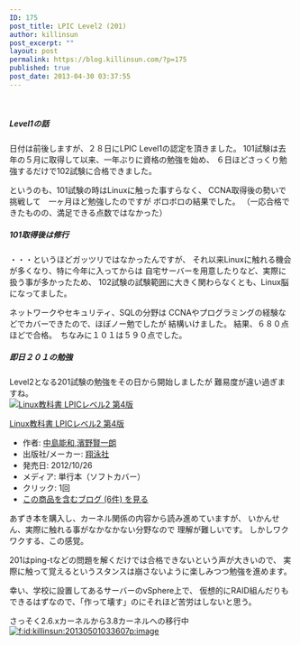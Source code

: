 ```yaml
---
ID: 175
post_title: LPIC Level2 (201)
author: killinsun
post_excerpt: ""
layout: post
permalink: https://blog.killinsun.com/?p=175
published: true
post_date: 2013-04-30 03:37:55
---
```

&nbsp;
<div class="section">
<h5>Level1の話</h5>
日付は前後しますが、２８日にLPIC Level1の認定を頂きました。
101試験は去年の５月に取得して以来、一年ぶりに資格の勉強を始め、
６日ほどさっくり勉強するだけで102試験に合格できました。

というのも、101試験の時はLinuxに触った事すらなく、
CCNA取得後の勢いで挑戦して　一ヶ月ほど勉強したのですが
ボロボロの結果でした。
（一応合格できたものの、満足できる点数ではなかった）
<h5>101取得後は修行</h5>
・・・というほどガッツリではなかったんですが、
それ以来Linuxに触れる機会が多くなり、特に今年に入ってからは
自宅サーバーを用意したりなど、実際に扱う事が多かったため、
102試験の試験範囲に大きく関わらなくとも、Linux脳になってました。

ネットワークやセキュリティ、SQLの分野は
CCNAやプログラミングの経験などでカバーできたので、ほぼノー勉でしたが
結構いけました。
結果、６８０点ほどで合格。　ちなみに１０１は５９０点でした。
<h5>即日２０１の勉強</h5>
Level2となる201試験の勉強をその日から開始しましたが
難易度が違い過ぎますね。
<div class="hatena-asin-detail"><a href="http://www.amazon.co.jp/dp/4798128600/?tag=hatena_st1-22&amp;ascsubtag=d-1ajs09"><img class="hatena-asin-detail-image" title="Linux教科書 LPICレベル2 第4版" src="https://images-fe.ssl-images-amazon.com/images/I/51T5QJ6Qi-L._SL160_.jpg" alt="Linux教科書 LPICレベル2 第4版" /></a>
<div class="hatena-asin-detail-info">
<p class="hatena-asin-detail-title"><a href="http://www.amazon.co.jp/dp/4798128600/?tag=hatena_st1-22&amp;ascsubtag=d-1ajs09">Linux教科書 LPICレベル2 第4版</a></p>

<ul>
 	<li><span class="hatena-asin-detail-label">作者:</span> <a class="keyword" href="http://d.hatena.ne.jp/keyword/%C3%E6%C5%E7%C7%BD%CF%C2">中島能和</a>,<a class="keyword" href="http://d.hatena.ne.jp/keyword/%DF%C0%CC%EE%B8%AD%B0%EC%CF%AF">濱野賢一朗</a></li>
 	<li><span class="hatena-asin-detail-label">出版社/メーカー:</span> <a class="keyword" href="http://d.hatena.ne.jp/keyword/%E6%C6%B1%CB%BC%D2">翔泳社</a></li>
 	<li><span class="hatena-asin-detail-label">発売日:</span> 2012/10/26</li>
 	<li><span class="hatena-asin-detail-label">メディア:</span> 単行本（ソフトカバー）</li>
 	<li><span class="hatena-asin-detail-label">クリック</span>: 1回</li>
 	<li><a href="http://d.hatena.ne.jp/asin/4798128600" target="_blank" rel="noopener">この商品を含むブログ (6件) を見る</a></li>
</ul>
</div>
<div class="hatena-asin-detail-foot"></div>
</div>
あずき本を購入し、カーネル関係の内容から読み進めていますが、
いかんせん、実際に触れる事がなかなかない分野なので
理解が難しいです。
しかしワクワクする、この感覚。

201はping-tなどの問題を解くだけでは合格できないという声が大きいので、
実際に触って覚えるというスタンスは崩さないように楽しみつつ勉強を進めます。

幸い、学校に設置してあるサーバーのvSphere上で、
仮想的にRAID組んだりもできるはずなので、「作って壊す」のにそれほど苦労はしないと思う。

さっそく2.6.xカーネルから3.8カーネルへの移行中
<a class="hatena-fotolife" href="http://f.hatena.ne.jp/killinsun/20130501033607" target="_blank" rel="noopener"><img class="hatena-fotolife" title="f:id:killinsun:20130501033607p:image" src="https://cdn-ak.f.st-hatena.com/images/fotolife/k/killinsun/20130501/20130501033607.png" alt="f:id:killinsun:20130501033607p:image" /></a>

</div>